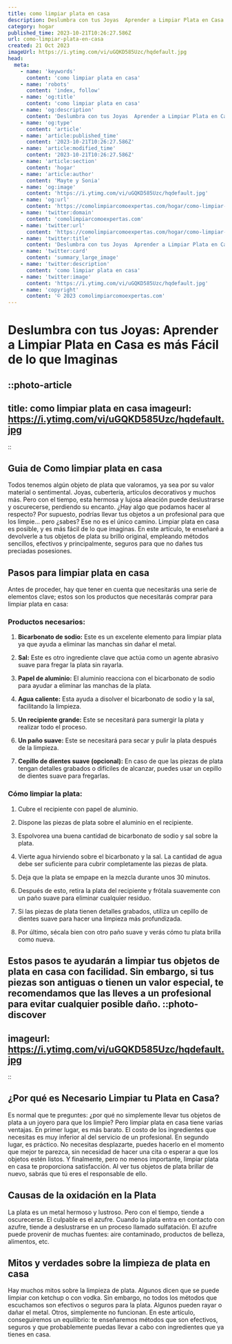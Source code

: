 ```yaml
---
title: como limpiar plata en casa
description: Deslumbra con tus Joyas  Aprender a Limpiar Plata en Casa es más Fácil de lo que Imaginas
category: hogar
published_time: 2023-10-21T10:26:27.586Z
url: como-limpiar-plata-en-casa
created: 21 Oct 2023
imageUrl: https://i.ytimg.com/vi/uGQKD585Uzc/hqdefault.jpg
head:
  meta:
    - name: 'keywords'
      content: 'como limpiar plata en casa'
    - name: 'robots'
      content: 'index, follow'
    - name: 'og:title'
      content: 'como limpiar plata en casa'
    - name: 'og:description'
      content: 'Deslumbra con tus Joyas  Aprender a Limpiar Plata en Casa es más Fácil de lo que Imaginas'
    - name: 'og:type'
      content: 'article'
    - name: 'article:published_time'
      content: '2023-10-21T10:26:27.586Z'
    - name: 'article:modified_time'
      content: '2023-10-21T10:26:27.586Z'
    - name: 'article:section'
      content: 'hogar'
    - name: 'article:author'
      content: 'Mayte y Sonia'
    - name: 'og:image'
      content: 'https://i.ytimg.com/vi/uGQKD585Uzc/hqdefault.jpg'
    - name: 'og:url'
      content: 'https://comolimpiarcomoexpertas.com/hogar/como-limpiar-plata-en-casa'
    - name: 'twitter:domain'
      content: 'comolimpiarcomoexpertas.com'
    - name: 'twitter:url'
      content: 'https://comolimpiarcomoexpertas.com/hogar/como-limpiar-plata-en-casa'
    - name: 'twitter:title'
      content: 'Deslumbra con tus Joyas  Aprender a Limpiar Plata en Casa es más Fácil de lo que Imaginas'
    - name: 'twitter:card'
      content: 'summary_large_image'
    - name: 'twitter:description'
      content: 'como limpiar plata en casa'
    - name: 'twitter:image'
      content: 'https://i.ytimg.com/vi/uGQKD585Uzc/hqdefault.jpg'
    - name: 'copyright'
      content: '© 2023 comolimpiarcomoexpertas.com'
---
```


# Deslumbra con tus Joyas: Aprender a Limpiar Plata en Casa es más Fácil de lo que Imaginas

::photo-article
---
title: como limpiar plata en casa
imageurl: https://i.ytimg.com/vi/uGQKD585Uzc/hqdefault.jpg
---
::
## Guia de Como limpiar plata en casa
Todos tenemos algún objeto de plata que valoramos, ya sea por su valor material o sentimental. Joyas, cubertería, artículos decorativos y muchos más. Pero con el tiempo, esta hermosa y lujosa aleación puede deslustrarse y oscurecerse, perdiendo su encanto. ¿Hay algo que podamos hacer al respecto? Por supuesto, podrías llevar tus objetos a un profesional para que los limpie... pero ¿sabes? Ese no es el único camino. Limpiar plata en casa es posible, y es más fácil de lo que imaginas. En este artículo, te enseñaré a devolverle a tus objetos de plata su brillo original, empleando métodos sencillos, efectivos y principalmente, seguros para que no dañes tus preciadas posesiones. 

## Pasos para limpiar plata en casa

Antes de proceder, hay que tener en cuenta que necesitarás una serie de elementos clave; estos son los productos que necesitarás comprar para limpiar plata en casa:

### Productos necesarios:

1. **Bicarbonato de sodio:** Este es un excelente elemento para limpiar plata ya que ayuda a eliminar las manchas sin dañar el metal.

2. **Sal:** Este es otro ingrediente clave que actúa como un agente abrasivo suave para fregar la plata sin rayarla.

3. **Papel de aluminio:** El aluminio reacciona con el bicarbonato de sodio para ayudar a eliminar las manchas de la plata.

4. **Agua caliente:** Esta ayuda a disolver el bicarbonato de sodio y la sal, facilitando la limpieza.

5. **Un recipiente grande:** Este se necesitará para sumergir la plata y realizar todo el proceso.

6. **Un paño suave:** Este se necesitará para secar y pulir la plata después de la limpieza.

7. **Cepillo de dientes suave (opcional):** En caso de que las piezas de plata tengan detalles grabados o difíciles de alcanzar, puedes usar un cepillo de dientes suave para fregarlas.

### Cómo limpiar la plata:

1. Cubre el recipiente con papel de aluminio.

2. Dispone las piezas de plata sobre el aluminio en el recipiente.

3. Espolvorea una buena cantidad de bicarbonato de sodio y sal sobre la plata.

4. Vierte agua hirviendo sobre el bicarbonato y la sal. La cantidad de agua debe ser suficiente para cubrir completamente las piezas de plata.

5. Deja que la plata se empape en la mezcla durante unos 30 minutos.

6. Después de esto, retira la plata del recipiente y frótala suavemente con un paño suave para eliminar cualquier residuo.

7. Si las piezas de plata tienen detalles grabados, utiliza un cepillo de dientes suave para hacer una limpieza más profundizada.

8. Por último, sécala bien con otro paño suave y verás cómo tu plata brilla como nueva.

Estos pasos te ayudarán a limpiar tus objetos de plata en casa con facilidad. Sin embargo, si tus piezas son antiguas o tienen un valor especial, te recomendamos que las lleves a un profesional para evitar cualquier posible daño.
::photo-discover
---
imageurl: https://i.ytimg.com/vi/uGQKD585Uzc/hqdefault.jpg
---
::
## ¿Por qué es Necesario Limpiar tu Plata en Casa?
Es normal que te preguntes: ¿por qué no simplemente llevar tus objetos de plata a un joyero para que los limpie? Pero limpiar plata en casa tiene varias ventajas. En primer lugar, es más barato. El costo de los ingredientes que necesitas es muy inferior al del servicio de un profesional. En segundo lugar, es práctico. No necesitas desplazarte, puedes hacerlo en el momento que mejor te parezca, sin necesidad de hacer una cita o esperar a que los objetos estén listos. Y finalmente, pero no menos importante, limpiar plata en casa te proporciona satisfacción. Al ver tus objetos de plata brillar de nuevo, sabrás que tú eres el responsable de ello.

## Causas de la oxidación en la Plata
La plata es un metal hermoso y lustroso. Pero con el tiempo, tiende a oscurecerse. El culpable es el azufre. Cuando la plata entra en contacto con azufre, tiende a deslustrarse en un proceso llamado sulfatación. El azufre puede provenir de muchas fuentes: aire contaminado, productos de belleza, alimentos, etc. 

## Mitos y verdades sobre la limpieza de plata en casa
Hay muchos mitos sobre la limpieza de plata. Algunos dicen que se puede limpiar con ketchup o con vodka. Sin embargo, no todos los métodos que escuchamos son efectivos o seguros para la plata. Algunos pueden rayar o dañar el metal. Otros, simplemente no funcionan. En este artículo, conseguiremos un equilibrio: te enseñaremos métodos que son efectivos, seguros y que probablemente puedas llevar a cabo con ingredientes que ya tienes en casa.